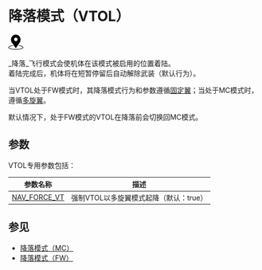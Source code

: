 # 降落模式（VTOL）

<img src="../../assets/site/position_fixed.svg" title="Position estimate required (e.g. GPS)" width="30px" />

_降落_飞行模式会使机体在该模式被启用的位置着陆。  
着陆完成后，机体将在短暂停留后自动解除武装（默认行为）。

当VTOL处于FW模式时，其降落模式行为和参数遵循[固定翼](../flight_modes_fw/land.md)；当处于MC模式时，遵循[多旋翼](../flight_modes_mc/land.md)。

默认情况下，处于FW模式的VTOL在降落前会切换回MC模式。

## 参数

VTOL专用参数包括：

| 参数名称                                                                 | 描述                                                         |
| ------------------------------------------------------------------------ | ------------------------------------------------------------ |
| [NAV_FORCE_VT](../advanced_config/parameter_reference.md#NAV_FORCE_VT) | 强制VTOL以多旋翼模式起降（默认：true）                     |

## 参见

- [降落模式（MC）](../flight_modes_mc/land.md)
- [降落模式（FW）](../flight_modes_fw/land.md)